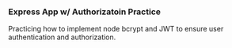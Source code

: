 ### Express App w/ Authorizatoin Practice 

Practicing how to implement node bcrypt and JWT to ensure user authentication and authorization.